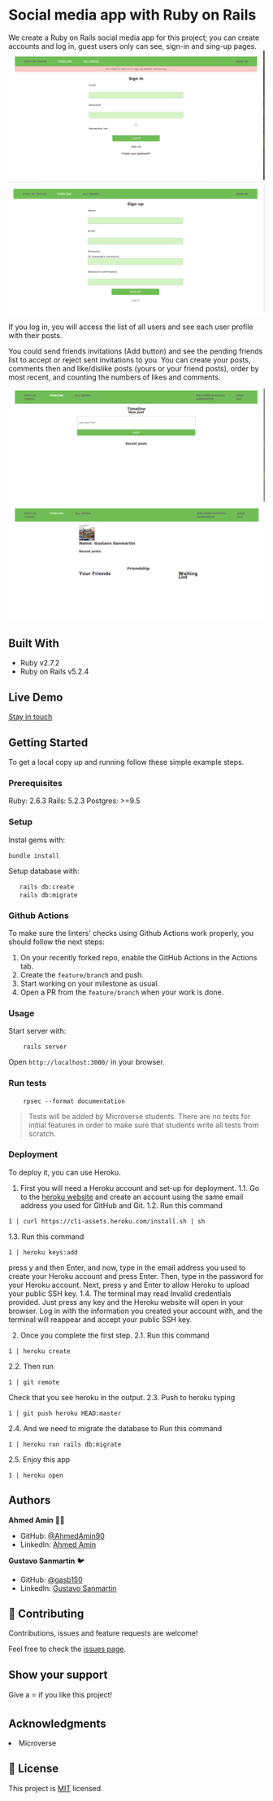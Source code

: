 
# Social media app with Ruby on Rails

We create a Ruby on Rails social media app for this project; you can create accounts and log in, guest users only can see, sign-in and sing-up pages.
<img src="./app/assets/images/sign_in.png">
<img src="./app/assets/images/Sign_up.png">

 If you log in, you will access the list of all users and see each user profile with their posts. 

You could send friends invitations (Add button) and see the pending friends list to accept or reject sent invitations to you. You can create your posts, comments then and like/dislike posts (yours or your friend posts), order by most recent, and counting the numbers of likes and comments.

<img src= "./app/assets/images/Timeline.png">

<img src="./app/assets/images/User_profile.png">


## Built With

- Ruby v2.7.2
- Ruby on Rails v5.2.4

## Live Demo

[Stay in touch](https://safe-citadel-65091.herokuapp.com/)


## Getting Started

To get a local copy up and running follow these simple example steps.

### Prerequisites

Ruby: 2.6.3
Rails: 5.2.3
Postgres: >=9.5

### Setup

Instal gems with:

```
bundle install
```

Setup database with:

```
   rails db:create
   rails db:migrate
```

### Github Actions

To make sure the linters' checks using Github Actions work properly, you should follow the next steps:

1. On your recently forked repo, enable the GitHub Actions in the Actions tab.
2. Create the `feature/branch` and push.
3. Start working on your milestone as usual.
4. Open a PR from the `feature/branch` when your work is done.


### Usage

Start server with:

```
    rails server
```

Open `http://localhost:3000/` in your browser.

### Run tests

```
    rpsec --format documentation
```

> Tests will be added by Microverse students. There are no tests for initial features in order to make sure that students write all tests from scratch.


### Deployment

To deploy it, you can use Heroku. 
1. First you will need a Heroku account and set-up for deployment.
1.1. Go to the [heroku website](https://www.heroku.com/) and create an account using the same email address you used for GitHub and Git.
1.2. Run this command 
  ```
  1 | curl https://cli-assets.heroku.com/install.sh | sh
  ```
1.3. Run this command
  ```
  1 | heroku keys:add
  ```
press y and then Enter, and now, type in the email address you used to create your Heroku account and press Enter. Then, type in the password for your Heroku account. Next, press y and Enter to allow Heroku to upload your public SSH key.
1.4. The terminal may read Invalid credentials provided. Just press any key and the Heroku website will open in your browser. Log in with the information you created your account with, and the terminal will reappear and accept your public SSH key.

2. Once you complete the first step.
2.1. Run this command
``` 
1 | heroku create
```
2.2. Then run
```
1 | git remote
```
Check that you see heroku in the output.
2.3. Push to heroku typing 
```
1 | git push heroku HEAD:master
```
2.4.
And we need to migrate the database to 
Run this command
```
1 | heroku run rails db:migrate
```
2.5. Enjoy this app
```
1 | heroku open
```


## Authors

**Ahmed Amin** :man_technologist:
- GitHub: [@AhmedAmin90](https://github.com/AhmedAmin90)
- LinkedIn: [Ahmed Amin](https://www.linkedin.com/in/web-developer/)

**Gustavo Sanmartin** :bird:
- GitHub: [@gasb150](https://github.com/gasb150)
- LinkedIn: [Gustavo Sanmartin](https://www.linkedin.com/in/gustavsanmartin/)

## 🤝 Contributing

Contributions, issues and feature requests are welcome!

Feel free to check the [issues page](issues/).

## Show your support

Give a ⭐️ if you like this project!

## Acknowledgments

<li>Microverse</li>

## 📝 License

<p>This project is <a href="LICENSE">MIT</a> licensed.</p>

